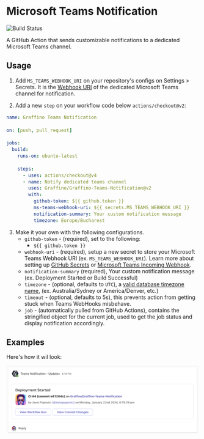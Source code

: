# Microsoft Teams Notification

![Build Status](https://github.com/Graffino/Graffino-Teams-Notification/workflows/graffino-teams-notification-test/badge.svg)

A GitHub Action that sends customizable notifications to a dedicated Microsoft Teams channel.

## Usage

1. Add `MS_TEAMS_WEBHOOK_URI` on your repository's configs on Settings > Secrets. It is the [Webhook URI](https://docs.microsoft.com/en-us/microsoftteams/platform/webhooks-and-connectors/how-to/add-incoming-webhook) of the dedicated Microsoft Teams channel for notification.

2. Add a new `step` on your workflow code below `actions/checkout@v2`:

```yaml
name: Graffino Teams Notification

on: [push, pull_request]

jobs:
  build:
    runs-on: ubuntu-latest

    steps:
      - uses: actions/checkout@v4
      - name: Notify dedicated teams channel
        uses: Graffino/Graffino-Teams-Notification@v2
        with:
          github-token: ${{ github.token }} 
          ms-teams-webhook-uri: ${{ secrets.MS_TEAMS_WEBHOOK_URI }}
          notification-summary: Your custom notification message 
          timezone: Europe/Bucharest
```

3. Make it your own with the following configurations.
   - `github-token` - (required), set to the following:
     - `${{ github.token }}`
   - `webhook-uri` - (required), setup a new secret to store your Microsoft Teams Webhook URI (ex. `MS_TEAMS_WEBHOOK_URI`). Learn more about setting up [GitHub Secrets](https://help.github.com/en/actions/configuring-and-managing-workflows/creating-and-storing-encrypted-secrets) or [Microsoft Teams Incoming Webhook](https://docs.microsoft.com/en-us/microsoftteams/platform/webhooks-and-connectors/how-to/add-incoming-webhook).
   - `notification-summary` (required), Your custom notification message (ex. Deployment Started or Build Successful)
   - `timezone` - (optional, defaults to `UTC`), a [valid database timezone name](https://en.wikipedia.org/wiki/List_of_tz_database_time_zones), (ex. Australia/Sydney or America/Denver, etc.)
   - `timeout` - (optional, defaults to 5s), this prevents action from getting stuck when Teams WebHooks misbehave.
   - `job` - (automatically pulled from GitHub Actions), contains the stringified object for the current job, used to get the job status and display notification accordingly.

## Examples

Here's how it wil look:

![Notification screenshot](notification-screenshot.png)
